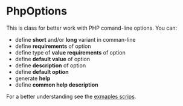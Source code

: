 PhpOptions
==========

This is class for better work with PHP comand-line options.
You can:

* define __short__ and/or __long__ variant in comman-line
* define __requirements__ of option
* define type of __value requirements__ of option
* define __default value__ of option
* define __description__ of option
* define __default option__
* generate __help__
* define __common help description__

For a better understanding see the [exmaples scrips](./PhpOptions/tree/master/examples/).
